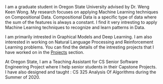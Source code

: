 <br />
<br />
<br />
<br />

I am a graduate student in Oregon State University advised by Dr. Weng Keen Wong. My research focuses on applying Machine Learning techniques on Compositional Data. Compositional Data is a specific type of data where the sum of the features is always a constant. I find it very intresting to apply Machine Learning techniques to recognize and learn patterns in Data.

I am primarily intrested in Graphical Models and Deep Learning. I am also interested in working on Natural Language Processing and Reinforcement Learning problems. You can find the details of the intresting projects that I have worked on in the [Projects](./another-page.html) section.

At Oregon State, I am a Teaching Assistant for CS Senior Software Engineering Project where I help senior students in their Capstone Projects. I have also designed and taught : CS 325 Analysis Of Algorithms during the Summer of 2020.


